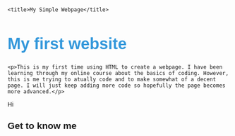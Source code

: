 <!DOCTYPE html>
<html lang="en">
<head>
    <meta charset="UTF-8">
    <meta name="viewport" content="width=device-width, initial-scale=1.0">
    <meta http-equiv="X-UA-Compatible" content="ie=edge">
    
    <title>My Simple Webpage</title>

<style>
    body {
        font-family: Arial, sans-serif;
        margin: 20px;
    }
    h1 {
        font-size: 36px;
        font-weight: bold;
        color: #3498db;
    }
    p {
        font-size: 18px;
        line-height: 1.6;
        color: #333;
    }
</style>
    
</head>

<body>
    <h1>My first website</h1>
    
    <p>This is my first time using HTML to create a webpage. I have been learning through my online course about the basics of coding. However, this is me trying to atually code and to make somewhat of a decent page. I will just keep adding more code so hopefully the page becomes more advanced.</p>
<div>Hi</div>

<h2>Get to know me</h2>


    
</body>
</html>
